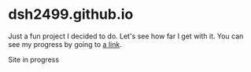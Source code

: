 # dsh2499.github.io

Just a fun project I decided to do. Let's see how far I get with it. You can see my progress by going to [a link](https://dsh2499.github.io). 

Site in progress

